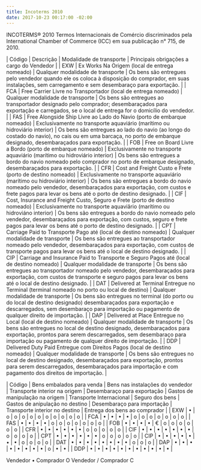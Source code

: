 ```yaml
---
title: Incoterms 2010
date: 2017-10-23 00:17:00 -02:00
---
```


INCOTERMS® 2010
Termos Internacionais de Comércio discriminados pela International Chamber of Commerce (ICC) em sua publicação n° 715, de 2010.

| Código | Descrição | Modalidade de transporte | Principais obrigações a cargo do Vendedor |
| EXW | Ex Works Na Origem (local de entrega nomeado) | Qualquer modalidade de transporte | Os bens são entregues pelo vendedor quando ele os coloca à disposição do comprador, em suas instalações, sem carregamento e sem desembaraço para exportação. |
| FCA | Free Carrier Livre no Transportador (local de entrega nomeado) | Qualquer modalidade de transporte | Os bens são entregues ao transportador designado pelo comprador; desembaraçados para exportação e carregados, se o local de entrega for o domicílio do vendedor. | 
| FAS | Free Alongside Ship Livre ao Lado do Navio (porto de embarque nomeado) | Exclusivamente no transporte aquaviário (marítimo ou hidroviário interior) | Os bens são entregues ao lado do navio (ao longo do costado do navio), no cais ou em uma barcaça, no porto de embarque designado, desembaraçados para exportação. | 
| FOB | Free on Board Livre a Bordo (porto de embarque nomeado) | 	Exclusivamente no transporte aquaviário (marítimo ou hidroviário interior) | Os bens são entregues a bordo do navio nomeado pelo comprador no porto de embarque designado, desembaraçados para exportação. | 
| CFR | Cost and Freight Custo e Frete (porto de destino nomeado) | 	Exclusivamente no transporte aquaviário (marítimo ou hidroviário interior) | Os bens são entregues a bordo do navio nomeado pelo vendedor, desembaraçados para exportação, com custos e frete pagos para levar os bens até o porto de destino designado. | 
| CIF | Cost, Insurance and Freight Custo, Seguro e Frete (porto de destino nomeado) | Exclusivamente no transporte aquaviârio (marítimo ou hidroviáno interior) | Os bens são entregues a bordo do navio nomeado pelo vendedor, desembaraçados para exportação, com custos, seguro e frete pagos para levar os bens até o porto de destino designado. | 
| CPT | Carriage Paid to Transporte Pago até (local de destino nomeado) | Qualquer modalidade de transporte | Os bens são entregues ao transportador nomeado pelo vendedor, desembaraçados para exportação, com custos de transporte pagos para levar os bens até o local de destino designado. | 
| CIP | Carriage and Insurance Paid to Transporte e Seguro Pagos até (local de destino nomeado) | Qualquer modalidade de transporte | Os bens são entregues ao transportador nomeado pelo vendedor, desembaraçados para exportação, com custos de transporte e seguro pagos para levar os bens até o local de destino designado. | 
| DAT | Delivered at Terminal Entregue no Terminal (terminal nomeado no porto ou local de destino) | Qualquer modalidade de transporte | Os bens são entregues no terminal (do porto ou do local de destino designado) desembaraçados para exportação e descarregados, sem desembaraço para importação ou pagamento de qualquer direito de importação. |
| DAP | Delivered at Place Entregue no Local (local de destino nomeado) | Qualquer modalidade de transporte | Os bens são entregues no local de destino designado, desembaraçados para exportação, prontos para serem descarregados, sem desembaraço para importação ou pagamento de qualquer direito de importação. |
| DDP | Delivered Duty Paid Entregue com Direitos Pagos (local de destino nomeado) | Qualquer modalidade de transporte | Os bens são entregues no local de destino designado, desembaraçados para exportação, prontos para serem descarregados, desembaraçados para importação e com pagamento dos direitos de importação. |


| Código | Bens embalados para venda | Bens nas instalações do vendedor | Transporte interior na origem | Desembaraço para exportação | Gastos de	manipulação na origem | Transporte Internacional | Seguro dos bens | Gastos de anipulação no destino | Desembaraço para importação | Transporte interior no destino | Entrega dos bens ao comprador |
| EXW | • | o | o | o | o | o | o | o | o | o | o |
| FCA | • | • | • | • | o | o | o | o | o | o | o |
| FAS | • | • | • | • | o | o | o | o | o | o | o |
| FOB | • | • | • | • | € | o | o | o | o | o | o |
| CFR | • | • | • | • | • | • | o | o | o | o | o |
| CIF | • | • | • | • | • | • | • | o | o | o | o |
| CPT | • | • | • | • | • | • | o | o | o | o | o |
| CIP | • | • | • | • | • | • | • | o | o | o | o |
| DAT | • | • | • | • | • | • | • | • | o | o | o |
| DAP | • | • | • | • | • | • | • | • | o | • | • |
| DDP | • | • | • | • | • | • | • | • | • | • | • |

Vendedor • Comprador O Vendedor / Comprador C